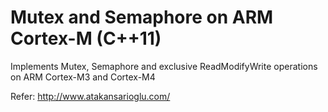 # Mutex and Semaphore on ARM Cortex-M (C++11)

Implements Mutex, Semaphore and exclusive ReadModifyWrite operations on ARM Cortex-M3 and Cortex-M4

Refer: http://www.atakansarioglu.com/
